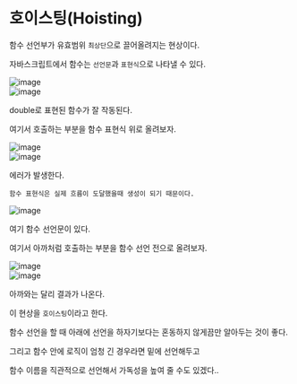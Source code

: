 # 호이스팅(Hoisting)

함수 선언부가 유효범위 `최상단`으로 끌어올려지는 현상이다.

자바스크립트에서 함수는 `선언문`과 `표현식`으로 나타낼 수 있다.

![image](https://user-images.githubusercontent.com/79053495/151569743-061f6d88-389c-46e7-b1ca-a2591a5e6efe.png)  
![image](https://user-images.githubusercontent.com/79053495/151569777-c85982d5-1b07-4db4-a7a0-44b7f1c5399f.png)

double로 표현된 함수가 잘 작동된다.

여기서 호출하는 부분을 함수 표현식 위로 올려보자.

![image](https://user-images.githubusercontent.com/79053495/151569834-0d87b8c2-a039-4a2b-aa31-7492927c8894.png)  
![image](https://user-images.githubusercontent.com/79053495/151569862-ad7d4f05-d282-431e-a39e-be5d41ee25d2.png)

에러가 발생한다.

`함수 표현식은 실제 흐름이 도달했을때 생성이 되기 때문이다. `

![image](https://user-images.githubusercontent.com/79053495/151569905-99c30d26-2dcd-4615-b8a4-27a9d0cdf511.png)

여기 함수 선언문이 있다.

여기서 아까처럼 호출하는 부분을 함수 선언 전으로 올려보자.

![image](https://user-images.githubusercontent.com/79053495/151569961-9fcccb6d-84cd-4ace-8c21-28350aaa711f.png)  
![image](https://user-images.githubusercontent.com/79053495/151569974-c2b79215-dbce-47af-a513-bc6e7fbb39fb.png)

아까와는 달리 결과가 나온다.

이 현상을 `호이스팅`이라고 한다.

함수 선언을 할 때 아래에 선언을 하자기보다는 혼동하지 않게끔만 알아두는 것이 좋다.

그리고 함수 안에 로직이 엄청 긴 경우라면 밑에 선언해두고

함수 이름을 직관적으로 선언해서 가독성을 높여 줄 수도 있겠다..
